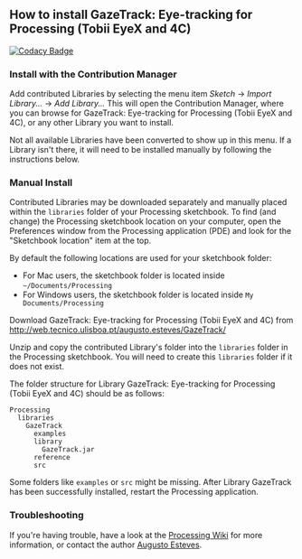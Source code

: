 ## How to install GazeTrack: Eye-tracking for Processing (Tobii EyeX and 4C)

[![Codacy Badge](https://api.codacy.com/project/badge/Grade/262d7e362e1a44c89b2c242c33cacf66)](https://www.codacy.com/app/augustoest/gazetrack?utm_source=github.com&utm_medium=referral&utm_content=AugustoEst/gazetrack&utm_campaign=badger)

### Install with the Contribution Manager

Add contributed Libraries by selecting the menu item _Sketch_ → _Import Library..._ → _Add Library..._ This will open the Contribution Manager, where you can browse for GazeTrack: Eye-tracking for Processing (Tobii EyeX and 4C), or any other Library you want to install.

Not all available Libraries have been converted to show up in this menu. If a Library isn't there, it will need to be installed manually by following the instructions below.

### Manual Install

Contributed Libraries may be downloaded separately and manually placed within the `libraries` folder of your Processing sketchbook. To find (and change) the Processing sketchbook location on your computer, open the Preferences window from the Processing application (PDE) and look for the "Sketchbook location" item at the top.

By default the following locations are used for your sketchbook folder: 
  * For Mac users, the sketchbook folder is located inside `~/Documents/Processing` 
  * For Windows users, the sketchbook folder is located inside `My Documents/Processing`

Download GazeTrack: Eye-tracking for Processing (Tobii EyeX and 4C) from http://web.tecnico.ulisboa.pt/augusto.esteves/GazeTrack/

Unzip and copy the contributed Library's folder into the `libraries` folder in the Processing sketchbook. You will need to create this `libraries` folder if it does not exist.

The folder structure for Library GazeTrack: Eye-tracking for Processing (Tobii EyeX and 4C) should be as follows:

```
Processing
  libraries
    GazeTrack
      examples
      library
        GazeTrack.jar
      reference
      src
```
             
Some folders like `examples` or `src` might be missing. After Library GazeTrack has been successfully installed, restart the Processing application.

### Troubleshooting

If you're having trouble, have a look at the [Processing Wiki](https://github.com/processing/processing/wiki/How-to-Install-a-Contributed-Library) for more information, or contact the author [Augusto Esteves](http://web.tecnico.ulisboa.pt/augusto.esteves/).
